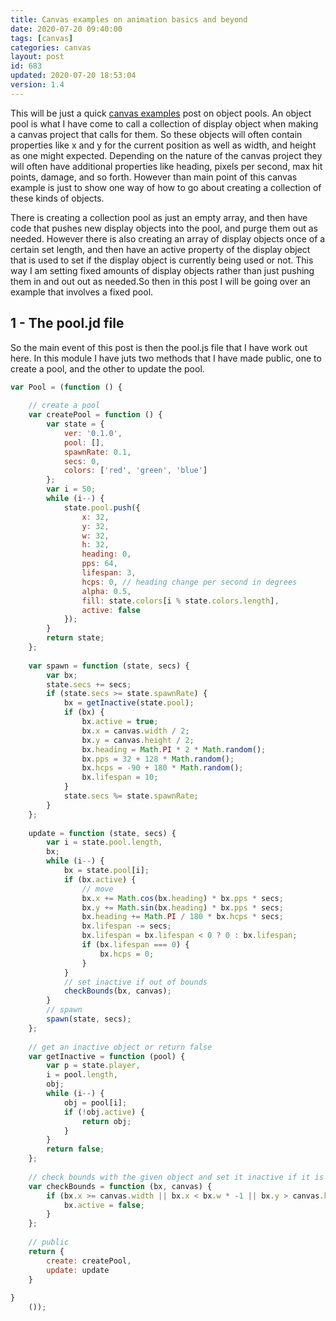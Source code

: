 ```yaml
---
title: Canvas examples on animation basics and beyond
date: 2020-07-20 09:40:00
tags: [canvas]
categories: canvas
layout: post
id: 683
updated: 2020-07-20 18:53:04
version: 1.4
---
```


This will be just a quick [canvas examples](/2020/03/23/canvas-example/) post on object pools. An object pool is what I have come to call a collection of display object when making a canvas project that calls for them. So these objects will often contain properties like x and y for the current position as well as width, and height as one might expected. Depending on the nature of the canvas project they will often have additional properties like heading, pixels per second, max hit points, damage, and so forth. However than main point of this canvas example is just to show one way of how to go about creating a collection of these kinds of objects.

There is creating a collection pool as just an empty array, and then have code that pushes new display objects into the pool, and purge them out as needed. However there is also creating an array of display objects once of a certain set length, and then have an active property of the display object that is used to set if the display object is currently being used or not. This way I am setting fixed amounts of display objects rather than just pushing them in and out out as needed.So then in this post I will be going over an example that involves a fixed pool.

<!-- more -->

## 1 - The pool.jd file

So the main event of this post is then the pool.js file that I have work out here. In this module I have juts two methods that I have made public, one to create a pool, and the other to update the pool.

```js
var Pool = (function () {
 
    // create a pool
    var createPool = function () {
        var state = {
            ver: '0.1.0',
            pool: [],
            spawnRate: 0.1,
            secs: 0,
            colors: ['red', 'green', 'blue']
        };
        var i = 50;
        while (i--) {
            state.pool.push({
                x: 32,
                y: 32,
                w: 32,
                h: 32,
                heading: 0,
                pps: 64,
                lifespan: 3,
                hcps: 0, // heading change per second in degrees
                alpha: 0.5,
                fill: state.colors[i % state.colors.length],
                active: false
            });
        }
        return state;
    };
 
    var spawn = function (state, secs) {
        var bx;
        state.secs += secs;
        if (state.secs >= state.spawnRate) {
            bx = getInactive(state.pool);
            if (bx) {
                bx.active = true;
                bx.x = canvas.width / 2;
                bx.y = canvas.height / 2;
                bx.heading = Math.PI * 2 * Math.random();
                bx.pps = 32 + 128 * Math.random();
                bx.hcps = -90 + 180 * Math.random();
                bx.lifespan = 10;
            }
            state.secs %= state.spawnRate;
        }
    };
 
    update = function (state, secs) {
        var i = state.pool.length,
        bx;
        while (i--) {
            bx = state.pool[i];
            if (bx.active) {
                // move
                bx.x += Math.cos(bx.heading) * bx.pps * secs;
                bx.y += Math.sin(bx.heading) * bx.pps * secs;
                bx.heading += Math.PI / 180 * bx.hcps * secs;
                bx.lifespan -= secs;
                bx.lifespan = bx.lifespan < 0 ? 0 : bx.lifespan;
                if (bx.lifespan === 0) {
                    bx.hcps = 0;
                }
            }
            // set inactive if out of bounds
            checkBounds(bx, canvas);
        }
        // spawn
        spawn(state, secs);
    };
 
    // get an inactive object or return false
    var getInactive = function (pool) {
        var p = state.player,
        i = pool.length,
        obj;
        while (i--) {
            obj = pool[i];
            if (!obj.active) {
                return obj;
            }
        }
        return false;
    };
 
    // check bounds with the given object and set it inactive if it is out
    var checkBounds = function (bx, canvas) {
        if (bx.x >= canvas.width || bx.x < bx.w * -1 || bx.y > canvas.height || bx.y < bx.h * -1) {
            bx.active = false;
        }
    };
 
    // public
    return {
        create: createPool,
        update: update
    }
 
}
    ());
```
